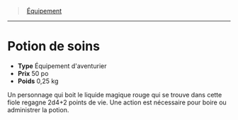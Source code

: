 ﻿---
!EquipmentItem
Type: Équipement d'aventurier
Price: 50 po
Weight: 0,25 kg
Id: equipment_hd.md#potion-de-soins
ParentLink: equipment_hd.md#Équipement
Name: Potion de soins
ParentName: Équipement
NameLevel: 1
Attributes: {}
---
> [Équipement](hd_equipment.md)

---

# Potion de soins

- **Type** Équipement d'aventurier
- **Prix** 50 po
- **Poids** 0,25 kg

Un personnage qui boit le liquide magique rouge qui se trouve dans cette fiole regagne 2d4+2 points de vie. Une action est nécessaire pour boire ou administrer la potion.

